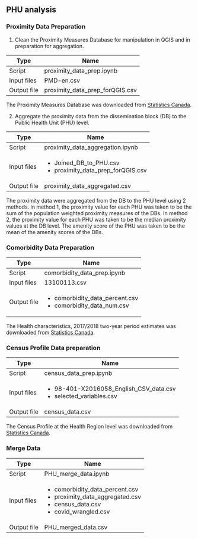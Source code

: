 ## PHU analysis

### Proximity Data Preparation

1. Clean the Proximity Measures Database for manipulation in QGIS and in preparation for aggregation.

Type | Name
--|--
Script | proximity_data_prep.ipynb
Input files | PMD-en.csv
Output file | proximity_data_prep_forQGIS.csv

The Proximity Measures Database was downloaded from [Statistics Canada](https://www150.statcan.gc.ca/n1/pub/17-26-0002/2020001/csv/pmd-eng.zip).

2. Aggregate the proximity data from the dissemination block (DB) to the Public Health Unit (PHU) level.

Type | Name
--|--
Script | proximity_data_aggregation.ipynb
Input files | <ul><li>Joined_DB_to_PHU.csv</li><li>proximity_data_prep_forQGIS.csv</li></ul>
Output file | proximity_data_aggregated.csv

The proximity data were aggregated from the DB to the PHU level using 2 methods. In method 1, the proximity value for each PHU was taken to be the sum of the population weighted proximity measures of the DBs. In method 2, the proximity value for each PHU was taken to be the median proximity values at the DB level. The amenity score of the PHU was taken to be the mean of the amenity scores of the DBs.


### Comorbidity Data Preparation

Type | Name
--|--
Script | comorbidity_data_prep.ipynb
Input files | 13100113.csv
Output file | <ul><li>comorbidity_data_percent.csv</li><li>comorbidity_data_num.csv</li></ul>

The Health characteristics, 2017/2018 two-year period estimates was downloaded from [Statistics Canada](https://www150.statcan.gc.ca/t1/tbl1/en/tv.action?pid=1310011301).

### Census Profile Data preparation

Type | Name
--|--
Script | census_data_prep.ipynb
Input files | <ul><li>98-401-X2016058_English_CSV_data.csv</li><li>selected_variables.csv</li></ul>
Output file | census_data.csv

The Census Profile at the Health Region level was downloaded from [Statistics Canada](https://www12.statcan.gc.ca/census-recensement/2016/dp-pd/prof/details/download-telecharger/comp/page_dl-tc.cfm?Lang=E).


### Merge Data

Type | Name
--|--
Script | PHU_merge_data.ipynb
Input files | <ul><li>comorbidity_data_percent.csv</li><li>proximity_data_aggregated.csv</li><li>census_data.csv</li><li>covid_wrangled.csv</li></ul>
Output file | PHU_merged_data.csv
